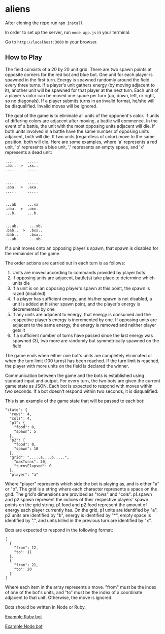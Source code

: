 aliens
======
After cloning the repo run `npm install`

In order to set up the server, run `node app.js` in your terminal.

Go to `http://localhost:3000` in your browser.

How to Play
--------
The field consists of a 20 by 20 unit grid. There are two spawn points at opposite corners for the red bot and blue bot. One unit for each player is spawned in the first turn. Energy is spawned randomly around the field every three turns. If a player's unit gathers energy (by moving adjacent to it), another unit will be spawned for that player at the next turn. Each unit of a player's color can be moved one space per turn (up, down, left, or right, so no diagonals). If a player submits turns in an invalid format, he/she will be disqualified. Invalid moves will be ignored.

The goal of the game is to eliminate all units of the opponent's color. If units of differing colors are adjacent after moving, a battle will commence. In the event of a battle, the unit with the most opposing units adjacent will die. If both units involved in a battle have the same number of opposing units adjacent, both will die. If two units (regardless of color) move to the same position, both will die. Here are some examples, where 'a' represents a red unit, 'b' represents a blue unit, '.' represents an empty space, and 'x' represents a dead unit:

    .....     .....
    .ab..  >  .xx..
    .....     .....
    

    .....     .....
    .aba.  >  .axa.
    .....     .....


    ...ab     ...xx
    .aba.  >  .axx.
    ...b.     ...b.


    ...ab.     ...xb.
    .bab..  >  .bxx..
    .bab..     .bxx..
    ...ab.     ...xb.
    
If a unit moves onto an opposing player's spawn, that spawn is disabled for the remainder of the game.

The order actions are carried out in each turn is as follows:
1. Units are moved according to commands provided by player bots
2.  If opposing units are adjacent, battle(s) take place to determine which units die
3. If a unit is on an opposing player's spawn at this point, the spawn is razed (disabled)
4. If a player has sufficient energy, and his/her spawn is not disabled, a unit is added at his/her spawn point, and the player's energy is decremented by one
5. If any units are adjacent to energy, that energy is consumed and the respective player's energy is incremented by one. If opposing units are adjacent to the same energy, the energy is removed and neither player gets it
6. If a sufficient number of turns have passed since the last energy was spawned (3), two more are randomly but symmetrically spawned on the field

The game ends when either one bot's units are completely eliminated or when the turn limit (100 turns) has been reached. If the turn limit is reached, the player with more units on the field is declared the winner.

Communication between the game and the bots is established using standard input and output. For every turn, the two bots are given the current game state as JSON. Each bot is expected to respond with moves within two seconds. If a bot doesn't respond within two seconds, it is disqualified.

This is an example of the game state that will be passed to each bot:

    "state": {
      "rows": 4,
      "cols": 4,
      "p1": {
        "food": 0,
        "spawn": 5
      },
      "p2": {
        "food": 0,
        "spawn": 10
      },
      "grid": ".....a....b.....",
        "maxTurns": 20,
        "turnsElapsed": 0
      },
      "player": "a"

Where "player" represents which side the bot is playing as, and is either "a" or "b". The grid is a string where each character represents a space on the grid. The grid's dimensions are provided as "rows" and "cols". p1.spawn and p2.spawn represent the indices of their respective players' spawn points on the grid string. p1.food and p2.food represent the amount of energy each player currently has. On the grid, p1 units are identified by "a", p2 units are identified by "b", energy is identified by "*", empty space is identified by ".", and units killed in the previous turn are identified by "x".

Bots are expected to respond in the following format:

    [
      {
        "from": 12,
        "to": 11
      },
      {
        "from": 21,
        "to": 20
      }
    ]

Where each item in the array represents a move. "from" must be the index of one of the bot's units, and "to" must be the index of a coordinate adjacent to that unit. Otherwise, the move is ignored.

Bots should be written in Node or Ruby.

[Example Ruby bot](/bots/rubybot.rb)

[Example Node bot](/bots/nodebot.js)
